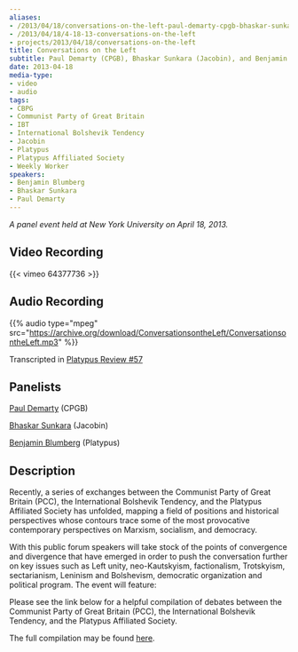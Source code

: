 ```yaml
---
aliases:
- /2013/04/18/conversations-on-the-left-paul-demarty-cpgb-bhaskar-sunkara-jacobin-and-ben-blumberg-platypus
- /2013/04/18/4-18-13-conversations-on-the-left
- projects/2013/04/18/conversations-on-the-left
title: Conversations on the Left
subtitle: Paul Demarty (CPGB), Bhaskar Sunkara (Jacobin), and Benjamin Blumberg (Platypus)
date: 2013-04-18
media-type:
- video
- audio
tags:
- CBPG
- Communist Party of Great Britain
- IBT
- International Bolshevik Tendency
- Jacobin
- Platypus
- Platypus Affiliated Society
- Weekly Worker
speakers:
- Benjamin Blumberg
- Bhaskar Sunkara
- Paul Demarty
---
```


_A panel event held at New York University on April 18, 2013._

## Video Recording

{{< vimeo 64377736 >}}

## Audio Recording

{{% audio type="mpeg" src="https://archive.org/download/ConversationsontheLeft/ConversationsontheLeft.mp3" %}}

Transcripted in [Platypus Review #57](/2013/06/01/conversations-on-the-left-what-is-to-be-done/)

## Panelists

[Paul Demarty](/speakers/paul-demarty) (CPGB)

[Bhaskar Sunkara](/speakers/bhaskar-sunkara) (Jacobin)

[Benjamin Blumberg](/speakers/ben-blumberg/) (Platypus)

## Description

Recently, a series of exchanges between the Communist Party of Great Britain (PCC), the International Bolshevik Tendency, and the Platypus Affiliated Society has unfolded, mapping a field of positions and historical perspectives whose contours trace some of the most provocative contemporary perspectives on Marxism, socialism, and democracy.

With this public forum speakers will take stock of the points of convergence and divergence that have emerged in order to push the conversation further on key issues such as Left unity, neo-Kautskyism, factionalism, Trotskyism, sectarianism, Leninism and Bolshevism, democratic organization and political program. The event will feature:

Please see the link below for a helpful compilation of debates between the Communist Party of Great Britain (PCC), the International Bolshevik Tendency, and the Platypus Affiliated Society.

The full compilation may be found [here](http://programme.tumblr.com/post/46933441260/dossier-ibt-cpgb-pas).
